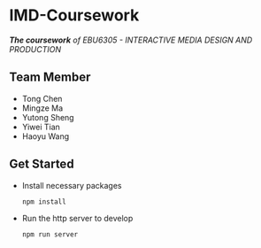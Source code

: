 # IMD-Coursework

***The coursework** of EBU6305 - INTERACTIVE MEDIA DESIGN AND PRODUCTION*

## Team Member

- Tong Chen
- Mingze Ma
- Yutong Sheng
- Yiwei Tian
- Haoyu Wang

## Get Started

- Install necessary packages

    `npm install`
    
- Run the http server to develop

    `npm run server`